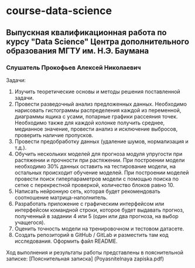 # course-data-science

## Выпускная квалификационная работа по курсу "Data Science" Центра дополнительного образования МГТУ им. Н.Э. Баумана 

### Слушатель Прокофьев Алексей Николаевич

Задачи:
1)	Изучить теоретические основы и методы решения поставленной задачи.
2)	Провести разведочный анализ предложенных данных. Необходимо нарисовать гистограммы распределения каждой из переменной, диаграммы ящика с усами, попарные графики рассеяния точек. Необходимо также для каждой колонке получить среднее, медианное значение, провести анализ и исключение выбросов, проверить наличие пропусков.
3)	Провести предобработку данных (удаление шумов, нормализация и т.д.).
4)	Обучить нескольких моделей для прогноза модуля упругости при растяжении и прочности при растяжении. При построении модели необходимо 30% данных оставить на тестирование модели, на остальных происходит обучение моделей. При построении моделей провести поиск гиперпараметров модели с помощью поиска по сетке с перекрестной проверкой, количество блоков равно 10.
5)	Написать нейронную сеть, которая будет рекомендовать соотношение матрица-наполнитель. 
6)	Разработать приложение с графическим интерфейсом или интерфейсом командной строки, которое будет выдавать прогноз, полученный в задании 4 или 5 (один или два прогноза, на выбор учащегося).
7)	Оценить точность модели на тренировочном и тестовом датасете. 
8)	Создать репозиторий в GitHub / GitLab и разместить там код исследования. Оформить файл README.


Ход выполнения и результаты работы представлены в пояснительной записке:
[Пояснительная записка] (Poyasnitelnaya zapiska.pdf) 
